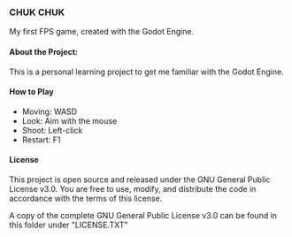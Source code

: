 ### CHUK CHUK



My first FPS game, created with the Godot Engine.



#### About the Project:

This is a personal learning project to get me familiar with the Godot Engine.



#### How to Play

* Moving: WASD
* Look: Aim with the mouse
* Shoot: Left-click
* Restart: F1





#### License

This project is open source and released under the GNU General Public License v3.0. You are free to use, modify, and distribute the code in accordance with the terms of this license.

A copy of the complete GNU General Public License v3.0 can be found in this folder under "LICENSE.TXT"
